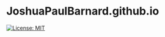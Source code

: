 # JoshuaPaulBarnard.github.io

[![License: MIT](https://img.shields.io/badge/License-MIT-yellow.svg)](https://opensource.org/licenses/MIT) 